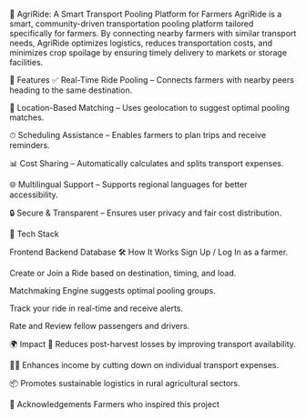 🌾 AgriRide: A Smart Transport Pooling Platform for Farmers
AgriRide is a smart, community-driven transportation pooling platform tailored specifically for farmers. By connecting nearby farmers with similar transport needs, AgriRide optimizes logistics, reduces transportation costs, and minimizes crop spoilage by ensuring timely delivery to markets or storage facilities.

🚀 Features
✅ Real-Time Ride Pooling – Connects farmers with nearby peers heading to the same destination.

📍 Location-Based Matching – Uses geolocation to suggest optimal pooling matches.

⏱ Scheduling Assistance – Enables farmers to plan trips and receive reminders.

📊 Cost Sharing – Automatically calculates and splits transport expenses.

🌐 Multilingual Support – Supports regional languages for better accessibility.

🔒 Secure & Transparent – Ensures user privacy and fair cost distribution.

📱 Tech Stack

Frontend	Backend	Database
🛠 How It Works
Sign Up / Log In as a farmer.

Create or Join a Ride based on destination, timing, and load.

Matchmaking Engine suggests optimal pooling groups.

Track your ride in real-time and receive alerts.

Rate and Review fellow passengers and drivers.



🌍 Impact
🚜 Reduces post-harvest losses by improving transport availability.

🧑‍🌾 Enhances income by cutting down on individual transport expenses.

📦 Promotes sustainable logistics in rural agricultural sectors.






🙌 Acknowledgements
Farmers who inspired this project



